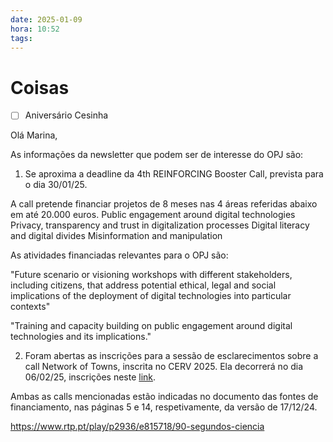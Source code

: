 ```yaml
---
date: 2025-01-09
hora: 10:52
tags:
---
```

# Coisas
- [ ] Aniversário Cesinha



Olá Marina, 

As informações da newsletter que podem ser de interesse do OPJ são:

1. Se aproxima a deadline da 4th REINFORCING Booster Call, prevista para o dia 30/01/25. 

A call pretende financiar projetos de 8 meses nas 4 áreas referidas abaixo em até 20.000 euros. 
	Public engagement around digital technologies
	Privacy, transparency and trust in digitalization processes
	Digital literacy and digital divides
	Misinformation and manipulation

As atividades financiadas relevantes para o OPJ são:

"Future scenario or visioning workshops with different stakeholders, including citizens, that address potential ethical, legal and social implications of the deployment of digital technologies into particular contexts"

"Training and capacity building on public engagement around digital
technologies and its implications."

2. Foram abertas as inscrições para a sessão de esclarecimentos sobre a call Network of Towns, inscrita no CERV 2025. Ela decorrerá no dia 06/02/25, inscrições neste [link](https://ec.europa.eu/eusurvey/runner/InfosessionNT2025).

Ambas as calls mencionadas estão indicadas no documento das fontes de financiamento, nas páginas 5 e 14, respetivamente, da versão de 17/12/24.


https://www.rtp.pt/play/p2936/e815718/90-segundos-ciencia